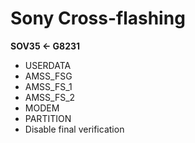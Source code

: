 # Sony Cross-flashing

**SOV35 <- G8231**
* USERDATA
* AMSS_FSG
* AMSS_FS_1
* AMSS_FS_2
* MODEM
* PARTITION
* Disable final verification
